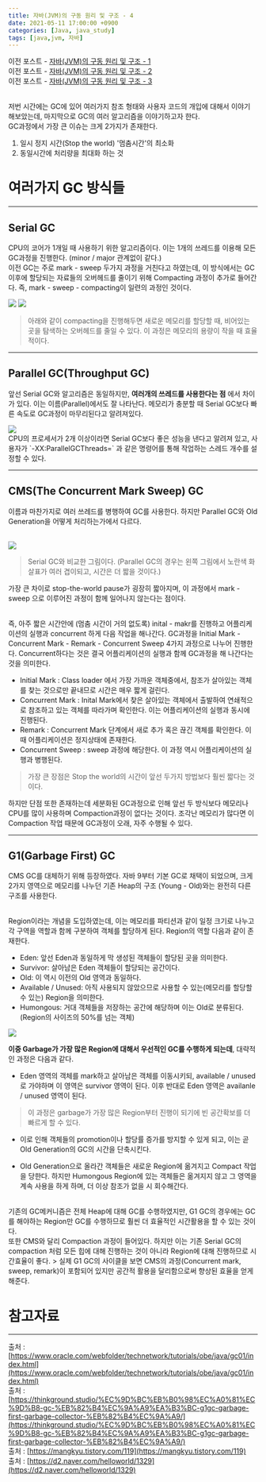 ```yaml
---
title: 자바(JVM)의 구동 원리 및 구조 - 4
date: 2021-05-11 17:00:00 +0900
categories: [Java, java_study]
tags: [java,jvm, 자바]
---
```


이전 포스트 - [자바(JVM)의 구동 원리 및 구조 - 1](https://vitriol95.github.io/posts/java_intro_1/)<br>
이전 포스트 - [자바(JVM)의 구동 원리 및 구조 - 2](https://vitriol95.github.io/posts/java_intro_2/)<br>
이전 포스트 - [자바(JVM)의 구동 원리 및 구조 - 3](https://vitriol95.github.io/posts/java_intro_3/)

<br>
저번 시간에는 GC에 있어 여러가지 참조 형태와 사용자 코드의 개입에 대해서 이야기 해보았는데, 마지막으로 GC의 여러 알고리즘을 이야기하고자 한다.

<br>
GC과정에서 가장 큰 이슈는 크게 2가지가 존재한다.

1. 일시 정지 시간(Stop the world) '멈춤시간'의 최소화
2. 동일시간에 처리량을 최대화 하는 것


# 여러가지 GC 방식들
---

## Serial GC

CPU의 코어가 1개일 때 사용하기 위한 알고리즘이다. 이는 1개의 쓰레드를 이용해 모든 GC과정을 진행한다. (minor / major 관계없이 같다.) 
<br>
이전 GC는 주로 mark - sweep 두가지 과정을 거친다고 하였는데, 이 방식에서는 GC 이후에 할당되는 자료들의 오버헤드를 줄이기 위해 Compacting 과정이 추가로 들어간다. 즉, mark - sweep - compacting이 일련의 과정인 것이다.

<img src="/assets/img/java_study/10.JPG">

<img src="/assets/img/java_study/11.JPG">

> 아래와 같이 compacting을 진행해두면 새로운 메모리를 할당할 때, 비어있는 곳을 탐색하는 오버헤드를 줄일 수 있다. 이 과정은 메모리의 용량이 작을 때 효율적이다.

---
## Parallel GC(Throughput GC)

앞선 Serial GC와 알고리즘은 동일하지만, __여러개의 쓰레드를 사용한다는 점__ 에서 차이가 있다. 이는 이름(Parallel)에서도 잘 나타난다. 메모리가 충분할 때 Serial GC보다 빠른 속도로 GC과정이 마무리된다고 알려져있다.

<img src="/assets/img/java_study/16.JPG">

<br>
CPU의 프로세서가 2개 이상이라면 Serial GC보다 좋은 성능을 낸다고 알려져 있고, 사용자가 `-XX:ParallelGCThreads=<N>` 과 같은 명령어를 통해 작업하는 스레드 개수를 설정할 수 있다.


---
## CMS(The Concurrent Mark Sweep) GC

이름과 마찬가지로 여러 쓰레드를 병행하여 GC를 사용한다. 하지만 Parallel GC와 Old Generation을 어떻게 처리하는가에서 다르다.

<br>
<img src="/assets/img/java_study/17.JPG">

> Serial GC와 비교한 그림이다. (Parallel GC의 경우는 왼쪽 그림에서 노란색 화살표가 여러 겹이되고, 시간은 더 짧을 것이다.)

가장 큰 차이로 stop-the-world pause가 굉장히 짧아지며, 이 과정에서 mark - sweep 으로 이루어진 과정이 함께 일어나지 않는다는 점이다.

<br> 즉, 아주 짧은 시간안에 (멈춤 시간이 거의 없도록) inital - makr를 진행하고 어플리케이션의 실행과 concurrent 하게 다음 작업을 해나간다. GC과정을 Initial Mark - Concurrent Mark - Remark - Concurrent Sweep 4가지 과정으로 나누어 진행한다. Concurrent하다는 것은 결국 어플리케이션의 실행과 함께 GC과정을 해 나간다는 것을 의미한다.

- Initial Mark : Class loader 에서 가장 가까운 객체중에서, 참조가 살아있는 객체를 찾는 것으로만 끝내므로 시간은 매우 짧게 걸린다.
- Concurrent Mark : Inital Mark에서 찾은 살아있는 객체에서 출발하여 연쇄적으로 참조하고 있는 객체를 따라가며 확인한다. 이는 어플리케이션의 실행과 동시에 진행된다.
- Remark : Concurrent Mark 단계에서 새로 추가 혹은 끊긴 객체를 확인한다. 이때 어플리케이션은 정지상태에 존재한다.
- Concurrent Sweep : sweep 과정에 해당한다. 이 과정 역시 어플리케이션의 실행과 병행된다.

> 가장 큰 장점은 Stop the world의 시간이 앞선 두가지 방법보다 훨씬 짧다는 것이다.

하지만 단점 또한 존재하는데 세분화된 GC과정으로 인해 앞선 두 방식보다 메모리나 CPU를 많이 사용하며 Compaction과정이 없다는 것이다. 조각난 메모리가 많다면 이 Compaction 작업 때문에 GC과정이 오래, 자주 수행될 수 있다.

---
## G1(Garbage First) GC
CMS GC를 대체하기 위해 등장하였다. 자바 9부터 기본 GC로 채택이 되었으며, 크게 2가지 영역으로 메모리를 나누던 기존 Heap의 구조 (Young - Old)와는 완전히 다른 구조를 사용한다.

<br>
Region이라는 개념을 도입하였는데, 이는 메모리를 파티션과 같이 일정 크기로 나누고 각 구역을 역할과 함께 구분하여 객체를 할당하게 된다. Region의 역할 다음과 같이 존재한다.

- Eden: 앞선 Eden과 동일하게 막 생성된 객체들이 할당된 곳을 의미한다.
- Survivor: 살아남은 Eden 객체들이 할당되는 공간이다.
- Old: 이 역시 이전의 Old 영역과 동일하다.
- Available / Unused: 아직 사용되지 않았으므로 사용할 수 있는(메모리를 할당할 수 있는) Region을 의미한다.
- Humongous: 거대 객체들을 저장하는 공간에 해당하며 이는 Old로 분류된다. (Region의 사이즈의 50%를 넘는 객체)

<img src="/assets/img/java_study/18.JPG">

__이중 Garbage가 가장 많은 Region에 대해서 우선적인 GC를 수행하게 되는데__, 대략적인 과정은 다음과 같다.

- Eden 영역의 객체를 mark하고 살아남은 객체를 이동시키되, available / unused 로 가야하며 이 영역은 survivor 영역이 된다. 이후 반대로 Eden 영역은 availanle / unused 영역이 된다.
> 이 과정은 garbage가 가장 많은 Region부터 진행이 되기에 빈 공간확보를 더 빠르게 할 수 있다. 

- 이로 인해 객체들의 promotion이나 할당률 증가를 방지할 수 있게 되고, 이는 곧 Old Generation의 GC의 시간을 단축시킨다.

- Old Generation으로 올라간 객체들은 새로운 Region에 옮겨지고 Compact 작업을 당한다. 하지만 Humongous Region에 있는 객체들은 옮겨지지 않고 그 영역을 계속 사용을 하게 하며, 더 이상 참조가 없을 시 회수해간다.

<br>
기존의 GC메커니즘은 전체 Heap에 대해 GC를 수행하였지만, G1 GC의 경우에는 GC를 해야하는 Region만 GC를 수행하므로 훨씬 더 효율적인 시간활용을 할 수 있는 것이다. 
<br>
또한 CMS와 달리 Compaction 과정이 들어있다. 하지만 이는 기존 Serial GC의 compaction 처럼 모든 힙에 대해 진행하는 것이 아니라 Region에 대해 진행하므로 시간효율이 좋다.
> 실제 G1 GC의 사이클을 보면 CMS의 과정(Concurrent mark, sweep, remark)이 포함되어 있지만 공간적 활용을 달리함으로써 향상된 효율을 얻게 해준다.

# 참고자료
---
출처 : [https://www.oracle.com/webfolder/technetwork/tutorials/obe/java/gc01/index.html](https://www.oracle.com/webfolder/technetwork/tutorials/obe/java/gc01/index.html)<br>
출처 : [https://thinkground.studio/%EC%9D%BC%EB%B0%98%EC%A0%81%EC%9D%B8-gc-%EB%82%B4%EC%9A%A9%EA%B3%BC-g1gc-garbage-first-garbage-collector-%EB%82%B4%EC%9A%A9/](https://thinkground.studio/%EC%9D%BC%EB%B0%98%EC%A0%81%EC%9D%B8-gc-%EB%82%B4%EC%9A%A9%EA%B3%BC-g1gc-garbage-first-garbage-collector-%EB%82%B4%EC%9A%A9/)<br>
출처 : [https://mangkyu.tistory.com/119](https://mangkyu.tistory.com/119)<br>
출처 : [https://d2.naver.com/helloworld/1329](https://d2.naver.com/helloworld/1329)